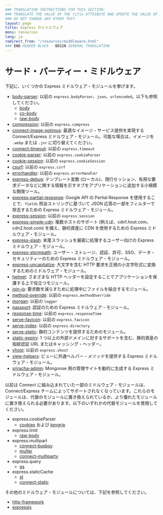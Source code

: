 ```yaml
---
### TRANSLATION INSTRUCTIONS FOR THIS SECTION:
### TRANSLATE THE VALUE OF THE title ATTRIBUTE AND UPDATE THE VALUE OF THE lang ATTRIBUTE. 
### DO NOT CHANGE ANY OTHER TEXT. 
layout: page
title: Express のミドルウェア
menu: resources
lang: ja
redirect_from: "/resources/middleware.html"
### END HEADER BLOCK - BEGIN GENERAL TRANSLATION
---
```


# サード・パーティー・ミドルウェア

下記に、いくつかの Express ミドルウェア・モジュールを挙げます。

  - [body-parser](https://github.com/expressjs/body-parser): 以前の `express.bodyParser`、`json`、`urlencoded`。以下も参照してください。
    - [body](https://github.com/raynos/body)
    - [co-body](https://github.com/visionmedia/co-body)
    - [raw-body](https://github.com/stream-utils/raw-body)
  - [compression](https://github.com/expressjs/compression): 以前の `express.compress`
  - [connect-image-optimus](https://github.com/msemenistyi/connect-image-optimus): 最適なイメージ・サービス提供を実現する Connect/Express ミドルウェア・モジュール。可能な場合は、イメージを `.webp` または `.jxr` に切り替えてください。
  - [connect-timeout](https://github.com/expressjs/timeout): 以前の `express.timeout`
  - [cookie-parser](https://github.com/expressjs/cookie-parser): 以前の `express.cookieParser`
  - [cookie-session](https://github.com/expressjs/cookie-session): 以前の `express.cookieSession`
  - [csurf](https://github.com/expressjs/csurf): 以前の `express.csrf`
  - [errorhandler](https://github.com/expressjs/errorhandler): 以前の `express.errorHandler`
  - [express-debug](https://github.com/devoidfury/express-debug): テンプレート変数 (ローカル)、現行セッション、有用な要求データなどに関する情報を示すタブをアプリケーションに追加する小規模な開発ツール。
  - [express-partial-response](https://github.com/nemtsov/express-partial-response): Google API の Partial Response を使用することで、`fields` 照会ストリングに基づいて JSON 応答の一部をフィルターで除去するための Express ミドルウェア・モジュール。
  - [express-session](https://github.com/expressjs/session): 以前の `express.session`
  - [express-simple-cdn](https://github.com/jamiesteven/express-simple-cdn): 複数ホストのサポート (例えば、cdn1.host.com、cdn2.host.com) を備え、静的資産に CDN を使用するための Express ミドルウェア・モジュール。
  - [express-slash](https://github.com/ericf/express-slash): 末尾スラッシュを厳密に処理するユーザー向けの Express ミドルウェア・モジュール。
  - [express-stormpath](https://github.com/stormpath/stormpath-express): ユーザー・ストレージ、認証、許可、SSO、データ・セキュリティーのための Express ミドルウェア・モジュール。
  - [express-uncapitalize](https://github.com/jamiesteven/express-uncapitalize): 大文字を含む HTTP 要求を正規の小文字形式に変換するためのミドルウェア・モジュール。
  - [helmet](https://github.com/helmetjs/helmet): さまざまな HTTP ヘッダーを設定することでアプリケーションを保護する上で役立つモジュール。
  - [join-io](https://github.com/coderaiser/join-io "join-io"): 要求数を減らすために処理中にファイルを結合するモジュール。
  - [method-override](https://github.com/expressjs/method-override): 以前の `express.methodOverride`
  - [morgan](https://github.com/expressjs/morgan): 以前の `logger`
  - [passport](https://github.com/jaredhanson/passport): 認証のための Express ミドルウェア・モジュール。
  - [response-time](https://github.com/expressjs/response-time): 以前の `express.responseTime`
  - [serve-favicon](https://github.com/expressjs/serve-favicon): 以前の `express.favicon`
  - [serve-index](https://github.com/expressjs/serve-index): 以前の `express.directory`
  - [serve-static](https://github.com/expressjs/serve-static): 静的コンテンツを提供するためのモジュール。
  - [static-expiry](https://github.com/paulwalker/connect-static-expiry): 1 つ以上の外部ドメインに対するサポートを含む、静的資産の指紋認証 URL またはキャッシング・ヘッダー。
  - [vhost](https://github.com/expressjs/vhost): 以前の `express.vhost`
  - [view-helpers](https://github.com/madhums/node-view-helpers): ビューに共通ヘルパー・メソッドを提供する Express ミドルウェア・モジュール。
  - [sriracha-admin](https://github.com/hdngr/siracha): Mongoose 用の管理サイトを動的に生成する Express ミドルウェア・モジュール。

以前は Connect に組み込まれていた一部のミドルウェア・モジュールは、Connect/Express チームによってサポートされなくなっています。これらのモジュールは、代替のモジュールに置き換えられているか、より優れたモジュールに置き換えられる必要があります。以下のいずれかの代替モジュールを使用してください。

  - express.cookieParser
    - [cookies](https://github.com/jed/cookies) および [keygrip](https://github.com/jed/keygrip)
  - express.limit
    - [raw-body](https://github.com/stream-utils/raw-body)
  - express.multipart
    - [connect-busboy](https://github.com/mscdex/connect-busboy)
    - [multer](https://github.com/expressjs/multer)
    - [connect-multiparty](https://github.com/superjoe30/connect-multiparty)
  - express.query
    - [qs](https://github.com/visionmedia/node-querystring)
  - express.staticCache
    - [st](https://github.com/isaacs/st)
    - [connect-static](https://github.com/andrewrk/connect-static)

その他のミドルウェア・モジュールについては、下記を参照してください。

 - [http-framework](https://github.com/Raynos/http-framework/wiki/Modules)
 - [expressjs](https://github.com/expressjs)
